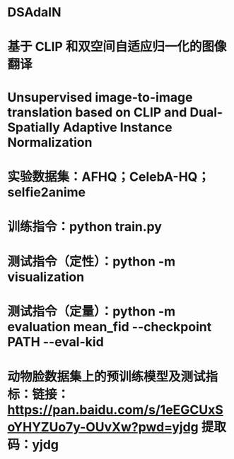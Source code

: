 # DSAdaIN
# 基于 CLIP 和双空间自适应归一化的图像翻译
# Unsupervised image-to-image translation based on CLIP and Dual-Spatially Adaptive Instance Normalization
# 实验数据集：AFHQ；CelebA-HQ；selfie2anime
# 训练指令：python train.py
# 测试指令（定性）：python -m visualization
# 测试指令（定量）：python -m evaluation mean_fid --checkpoint PATH --eval-kid
# 动物脸数据集上的预训练模型及测试指标：链接：https://pan.baidu.com/s/1eEGCUxSoYHYZUo7y-OUvXw?pwd=yjdg 提取码：yjdg
